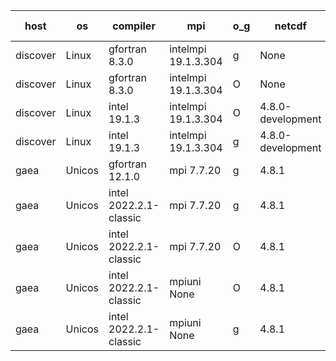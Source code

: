 

| host     | os       | compiler                              | mpi                      | o_g        | netcdf        | build       | u_pass          | u_fail          | s_pass            | s_fail            | e_pass             | e_fail             | nuopc_pass       | nuopc_fail       | artifacts link          |
|----------|----------|---------------------------------------|--------------------------|------------|---------------|-------------|-----------------|-----------------|-------------------|-------------------|--------------------|--------------------|------------------|------------------|-------------------------|
| discover | Linux | gfortran 8.3.0 | intelmpi 19.1.3.304  | g | None  | PASS | None | None | None | None | None | None | None | None | <a href="https://github.com/esmf-org/esmf-test-artifacts/tree/073855cf2ad7138912a0061795e3e0316084c638/develop/gfortran/8.3.0/g/intelmpi/19.1.3.304" target="_blank">073855c</a> | 
| discover | Linux | gfortran 8.3.0 | intelmpi 19.1.3.304  | O | None  | PASS | None | None | None | None | None | None | None | None | <a href="https://github.com/esmf-org/esmf-test-artifacts/tree/a26317321cf7991c4dfe8acc54c8f2fde933d4ca/develop/gfortran/8.3.0/O/intelmpi/19.1.3.304" target="_blank">a263173</a> | 
| discover | Linux | intel 19.1.3 | intelmpi 19.1.3.304  | O | 4.8.0-development  | PASS | None | None | None | None | None | None | None | None | <a href="https://github.com/esmf-org/esmf-test-artifacts/tree/d0a6b56eed214404bc813986ebdcf30e963ca0bd/develop/intel/19.1.3/O/intelmpi/19.1.3.304" target="_blank">d0a6b56</a> | 
| discover | Linux | intel 19.1.3 | intelmpi 19.1.3.304  | g | 4.8.0-development  | PASS | None | None | None | None | None | None | None | None | <a href="https://github.com/esmf-org/esmf-test-artifacts/tree/ff883147e0ac04601127d7e2d8468305773d13c8/develop/intel/19.1.3/g/intelmpi/19.1.3.304" target="_blank">ff88314</a> | 
| gaea | Unicos | gfortran 12.1.0 | mpi 7.7.20  | g | 4.8.1  | PASS | None | None | None | None | None | None | None | None | <a href="https://github.com/esmf-org/esmf-test-artifacts/tree/1b8b0fc868b5e5e0f885f2c8beb2518a34d60feb/develop/gfortran/12.1.0/g/mpi/7.7.20" target="_blank">1b8b0fc</a> | 
| gaea | Unicos | intel 2022.2.1-classic | mpi 7.7.20  | g | 4.8.1  | PASS | None | None | None | None | None | None | None | None | <a href="https://github.com/esmf-org/esmf-test-artifacts/tree/a0198d194ef2f688ed0115e1990a5ff4eb578368/develop/intel/2022.2.1-classic/g/mpi/7.7.20" target="_blank">a0198d1</a> | 
| gaea | Unicos | intel 2022.2.1-classic | mpi 7.7.20  | O | 4.8.1  | PASS | None | None | None | None | None | None | None | None | <a href="https://github.com/esmf-org/esmf-test-artifacts/tree/30d8f6ceeba5917220240e0d4a41dcf0e032b79a/develop/intel/2022.2.1-classic/O/mpi/7.7.20" target="_blank">30d8f6c</a> | 
| gaea | Unicos | intel 2022.2.1-classic | mpiuni None  | O | 4.8.1  | PASS | 12346 | 0 | 8 | 0 | 44 | 0 | None | None | <a href="https://github.com/esmf-org/esmf-test-artifacts/tree/cde4f19c71ec4614bae6d755665a808824e4482b/develop/intel/2022.2.1-classic/O/mpiuni/None" target="_blank">cde4f19</a> | 
| gaea | Unicos | intel 2022.2.1-classic | mpiuni None  | g | 4.8.1  | PASS | 12346 | 0 | 8 | 0 | 44 | 0 | None | None | <a href="https://github.com/esmf-org/esmf-test-artifacts/tree/0b5d5daef6b3b0ea519e7e3c9782193b539acd5c/develop/intel/2022.2.1-classic/g/mpiuni/None" target="_blank">0b5d5da</a> | 
